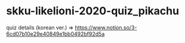 # skku-likelioni-2020-quiz_pikachu

quiz details (korean ver.)
=> https://www.notion.so/3-6cd07b10e29e40849e1bb0492bf92d5a
